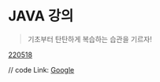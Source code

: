 # JAVA 강의
>기초부터 탄탄하게
>복습하는 습관을 기르자!


[220518][id]

[id]: <https://github.com/Wani1993/coding-practice/blob/a3c19e2b0f583a1c416abc6b4aba243382c04b53/0518/Add.java>

// code
Link: [Google][googlelink]

[googlelink]: https://google.com "Go google"





